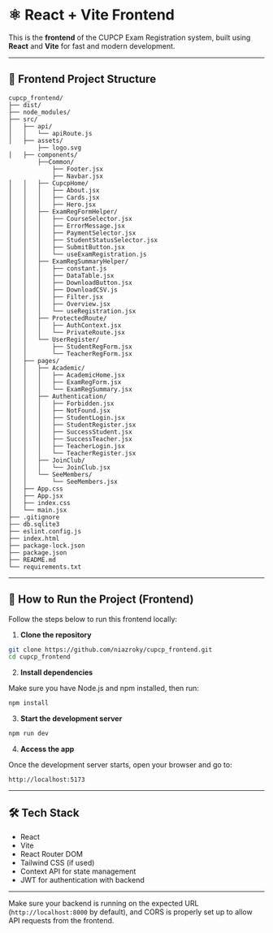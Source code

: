 # ⚛️ React + Vite Frontend

This is the **frontend** of the CUPCP Exam Registration system, built using **React** and **Vite** for fast and modern development.

---

## 📁 Frontend Project Structure

```text
cupcp_frontend/
├── dist/
├── node_modules/
├── src/
│   ├── api/
│   │   └── apiRoute.js
│   ├── assets/
        ├── logo.svg
│   ├── components/
        ├──Common/
            ├── Footer.jsx
            ├── Navbar.jsx
│   │   ├── CupcpHome/
│   │   │   ├── About.jsx
│   │   │   ├── Cards.jsx
│   │   │   ├── Hero.jsx
│   │   ├── ExamRegFormHelper/
│   │   │   ├── CourseSelector.jsx
│   │   │   ├── ErrorMessage.jsx
│   │   │   ├── PaymentSelector.jsx
│   │   │   ├── StudentStatusSelector.jsx
│   │   │   ├── SubmitButton.jsx
│   │   │   └── useExamRegistration.js
│   │   ├── ExamRegSummaryHelper/
│   │   │   ├── constant.js
│   │   │   ├── DataTable.jsx
│   │   │   ├── DownloadButton.jsx
│   │   │   ├── DownloadCSV.js
│   │   │   ├── Filter.jsx
│   │   │   ├── Overview.jsx
│   │   │   └── useRegistration.jsx
│   │   ├── ProtectedRoute/
│   │   │   ├── AuthContext.jsx
│   │   │   └── PrivateRoute.jsx
│   │   └── UserRegister/
│   │       ├── StudentRegForm.jsx
│   │       └── TeacherRegForm.jsx
│   ├── pages/
│   │   ├── Academic/
│   │   │   ├── AcademicHome.jsx
│   │   │   ├── ExamRegForm.jsx
│   │   │   └── ExamRegSummary.jsx
│   │   ├── Authentication/
│   │   │   ├── Forbidden.jsx
│   │   │   ├── NotFound.jsx
│   │   │   ├── StudentLogin.jsx
│   │   │   ├── StudentRegister.jsx
│   │   │   ├── SuccessStudent.jsx
│   │   │   ├── SuccessTeacher.jsx
│   │   │   ├── TeacherLogin.jsx
│   │   │   └── TeacherRegister.jsx
│   │   ├── JoinClub/
│   │   │   └── JoinClub.jsx
│   │   └── SeeMembers/
│   │       └── SeeMembers.jsx
│   ├── App.css
│   ├── App.jsx
│   ├── index.css
│   └── main.jsx
├── .gitignore
├── db.sqlite3
├── eslint.config.js
├── index.html
├── package-lock.json
├── package.json
├── README.md
└── requirements.txt
```

---

## 🚀 How to Run the Project (Frontend)

Follow the steps below to run this frontend locally:

1. **Clone the repository**

```bash
git clone https://github.com/niazroky/cupcp_frontend.git
cd cupcp_frontend
```

2. **Install dependencies**

Make sure you have Node.js and npm installed, then run:

```bash
npm install
```

3. **Start the development server**

```bash
npm run dev
```

4. **Access the app**

Once the development server starts, open your browser and go to:

```
http://localhost:5173
```

---

## 🛠 Tech Stack

- React
- Vite
- React Router DOM
- Tailwind CSS (if used)
- Context API for state management
- JWT for authentication with backend

---

Make sure your backend is running on the expected URL (`http://localhost:8000` by default), and CORS is properly set up to allow API requests from the frontend.

